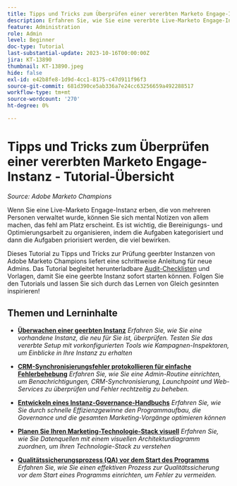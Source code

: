```yaml
---
title: Tipps und Tricks zum Überprüfen einer vererbten Marketo Engage-Instanz
description: Erfahren Sie, wie Sie eine vererbte Live-Marketo Engage-Instanz optimieren und skalieren können.
feature: Administration
role: Admin
level: Beginner
doc-type: Tutorial
last-substantial-update: 2023-10-16T00:00:00Z
jira: KT-13890
thumbnail: KT-13890.jpeg
hide: false
exl-id: e42b8fe8-1d9d-4cc1-8175-c47d911f96f3
source-git-commit: 681d390ce5ab336a7e24cc63256659a492288517
workflow-type: tm+mt
source-wordcount: '270'
ht-degree: 0%

---
```


# Tipps und Tricks zum Überprüfen einer vererbten Marketo Engage-Instanz - Tutorial-Übersicht

*Source: Adobe Marketo Champions*

Wenn Sie eine Live-Marketo Engage-Instanz erben, die von mehreren Personen verwaltet wurde, können Sie sich mental Notizen von allem machen, das fehl am Platz erscheint. Es ist wichtig, die Bereinigungs- und Optimierungsarbeit zu organisieren, indem die Aufgaben kategorisiert und dann die Aufgaben priorisiert werden, die viel bewirken.

Dieses Tutorial zu Tipps und Tricks zur Prüfung geerbter Instanzen von Adobe Marketo Champions liefert eine schrittweise Anleitung für neue Admins. Das Tutorial begleitet herunterladbare [Audit-Checklisten](https://experienceleague.adobe.com/docs/marketo/using/getting-started-with-marketo/inheriting-a-marketo-engage-instance/where-to-start.html?lang=de) und Vorlagen, damit Sie eine geerbte Instanz sofort starten können. Folgen Sie den Tutorials und lassen Sie sich durch das Lernen von Gleich gesinnten inspirieren! 

## Themen und Lerninhalte

* **[Überwachen einer geerbten Instanz](/help/tutorial-inherited-instance/audit-an-inherted-instance.md)**
  *Erfahren Sie, wie Sie eine vorhandene Instanz, die neu für Sie ist, überprüfen. Testen Sie das vererbte Setup mit vorkonfigurierten Tools wie Kampagnen-Inspektoren, um Einblicke in Ihre Instanz zu erhalten*

* **[CRM-Synchronisierungsfehler protokollieren für einfache Fehlerbehebung](/help/tutorial-inherited-instance/log-crm-sync-errors-for-easy-troubleshootig.md)**
  *Erfahren Sie, wie Sie eine Admin-Routine einrichten, um Benachrichtigungen, CRM-Synchronisierung, Launchpoint und Web-Services zu überprüfen und Fehler rechtzeitig zu beheben.*

* **[Entwickeln eines Instanz-Governance-Handbuchs](/help/tutorial-inherited-instance/develop-an-instance-governance-guide.md)**
  *Erfahren Sie, wie Sie durch schnelle Effizienzgewinne den Programmaufbau, die Governance und die gesamten Marketing-Vorgänge optimieren können*

* **[Planen Sie Ihren Marketing-Technologie-Stack visuell](/help/tutorial-inherited-instance/create-a-visual-data-flow-diagram.md)**
  *Erfahren Sie, wie Sie Datenquellen mit einem visuellen Architekturdiagramm zuordnen, um Ihren Technologie-Stack zu verstehen*

* **[Qualitätssicherungsprozess (QA) vor dem Start des Programms](/help/tutorial-inherited-instance/essential-program-pre-launch-qa.md)**
  *Erfahren Sie, wie Sie einen effektiven Prozess zur Qualitätssicherung vor dem Start eines Programms einrichten, um Fehler zu vermeiden.*
